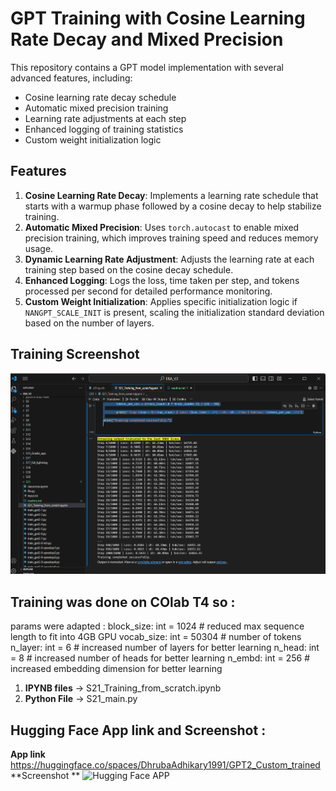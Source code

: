 # GPT Training with Cosine Learning Rate Decay and Mixed Precision

This repository contains a GPT model implementation with several advanced features, including:
- Cosine learning rate decay schedule
- Automatic mixed precision training
- Learning rate adjustments at each step
- Enhanced logging of training statistics
- Custom weight initialization logic

## Features

1. **Cosine Learning Rate Decay**: Implements a learning rate schedule that starts with a warmup phase followed by a cosine decay to help stabilize training.
2. **Automatic Mixed Precision**: Uses `torch.autocast` to enable mixed precision training, which improves training speed and reduces memory usage.
3. **Dynamic Learning Rate Adjustment**: Adjusts the learning rate at each training step based on the cosine decay schedule.
4. **Enhanced Logging**: Logs the loss, time taken per step, and tokens processed per second for detailed performance monitoring.
5. **Custom Weight Initialization**: Applies specific initialization logic if `NANGPT_SCALE_INIT` is present, scaling the initialization standard deviation based on the number of layers.

## Training Screenshot

![Training Screenshot](Training_screenshot.png)


## Training was done on COlab T4 so :

params were adapted : 
block_size: int = 1024  # reduced max sequence length to fit into 4GB GPU
vocab_size: int = 50304  # number of tokens
n_layer: int = 6  # increased number of layers for better learning
n_head: int = 8  # increased number of heads for better learning
n_embd: int = 256  # increased embedding dimension for better learning

1. **IPYNB files** -> S21_Training_from_scratch.ipynb
2. **Python File** -> S21_main.py


## Hugging Face App link and Screenshot :
**App link** https://huggingface.co/spaces/DhrubaAdhikary1991/GPT2_Custom_trained
**Screenshot **
![Hugging Face APP]("App.png")